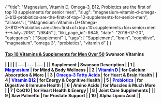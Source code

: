 {
    "title": "Magnesium, Vitamin D, Omega-3, B12, Probiotics are the first of top 10 supplements for senior men",
    "slug": "magnesium-vitamin-d-omega-3-b12-probiotics-are-the-first-of-top-10-supplements-for-senior-men",
    "aliases": [
        "/Magnesium+Vitamin+D+Omega-3+B12+Probiotics+are+the+first+of+top+10+supplements+for+senior+men+-+July+2018",
        "/9845"
    ],
    "tiki_page_id": 9845,
    "date": "2018-07-20",
    "categories": [
        "Supplement"
    ],
    "tags": [
        "Supplement",
        "brain",
        "cognitive",
        "magnesium",
        "omega 3",
        "probiotics",
        "vitamin d"
    ]
}


#### [Top 10 Vitamins & Supplements for Men Over 50](https://www.swansonvitamins.com/blog/lindsey/vitamins-and-supplements-for-men-over-50?utm_source=feedburner&utm_medium=email&utm_campaign=Feed%3A+SwansonHealthProducts+%28Swanson+Health+Products+Blog%29) Swanson Vitamins

 **| | | |
| --- | --- | --- |
|  | Supplement | Swanson Description |
| 1 | <span style="color:#00F;">Magnesium</span>  | for Mind & Body Wellness |
| 2 | <span style="color:#00F;">Vitamin D</span> | for Calcium Absorption & More |
| 3 | <span style="color:#00F;">Omega-3 Fatty Acid</span>s | for Heart & Brain Health |
| 4 | <span style="color:#00F;">Vitamin B12</span> | for Energy & Cognitive Health |
| 5  | <span style="color:#00F;">Probiotics</span>  | for Digestive & Immune Health |
| 6 | Amino Acids  | for Muscles & Much More |
| 7  | CoQ10 | for Heart Health & Energy |
| 8 | Joint Care Supplements |  |
| 9  | Saw Palmetto  | for Prostate Support |
| 10 | Alpha Lipoic Acid |  |**
